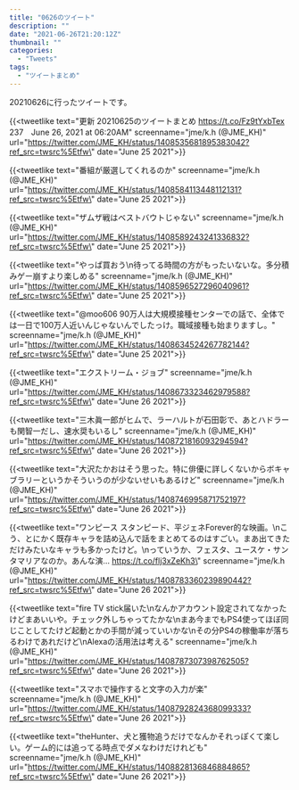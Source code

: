 ```yaml
---
title: "0626のツイート"
description: ""
date: "2021-06-26T21:20:12Z"
thumbnail: ""
categories:
  - "Tweets"
tags:
  - "ツイートまとめ"
---
```

20210626に行ったツイートです。
<!--more-->
{{<tweetlike text=\"更新 20210625のツイートまとめ https://t.co/Fz9tYxbTex 237　June 26, 2021 at 06:20AM\" screenname=\"jme/k.h (@JME_KH)\" url=\"https://twitter.com/JME_KH/status/1408535681895383042?ref_src=twsrc%5Etfw\" date=\"June 25 2021\">}}

{{<tweetlike text=\"番組が厳選してくれるのか\" screenname=\"jme/k.h (@JME_KH)\" url=\"https://twitter.com/JME_KH/status/1408584113448112131?ref_src=twsrc%5Etfw\" date=\"June 25 2021\">}}

{{<tweetlike text=\"ザムザ戦はベストバウトじゃない\" screenname=\"jme/k.h (@JME_KH)\" url=\"https://twitter.com/JME_KH/status/1408589243241336832?ref_src=twsrc%5Etfw\" date=\"June 25 2021\">}}

{{<tweetlike text=\"やっぱ買おう\n待ってる時間の方がもったいないな。多分積みゲー崩すより楽しめる\" screenname=\"jme/k.h (@JME_KH)\" url=\"https://twitter.com/JME_KH/status/1408596527296040961?ref_src=twsrc%5Etfw\" date=\"June 25 2021\">}}

{{<tweetlike text=\"@moo606 90万人は大規模接種センターでの話で、全体では一日で100万人近いんじゃないんでしたっけ。職域接種も始まりますし。\" screenname=\"jme/k.h (@JME_KH)\" url=\"https://twitter.com/JME_KH/status/1408634524267782144?ref_src=twsrc%5Etfw\" date=\"June 25 2021\">}}

{{<tweetlike text=\"エクストリーム・ジョブ\" screenname=\"jme/k.h (@JME_KH)\" url=\"https://twitter.com/JME_KH/status/1408673323462979588?ref_src=twsrc%5Etfw\" date=\"June 26 2021\">}}

{{<tweetlike text=\"三木眞一郎がヒムで、ラーハルトが石田彰で、あとハドラーも関智一だし、速水奨もいるし\" screenname=\"jme/k.h (@JME_KH)\" url=\"https://twitter.com/JME_KH/status/1408721816093294594?ref_src=twsrc%5Etfw\" date=\"June 26 2021\">}}

{{<tweetlike text=\"大沢たかおはそう思った。特に俳優に詳しくないからボキャブラリーというかそういうのが少ないせいもあるけど\" screenname=\"jme/k.h (@JME_KH)\" url=\"https://twitter.com/JME_KH/status/1408746995871752197?ref_src=twsrc%5Etfw\" date=\"June 26 2021\">}}

{{<tweetlike text=\"ワンピース スタンピード、平ジェネForever的な映画。\nこう、とにかく既存キャラを詰め込んで話をまとめてるのはすごい。まあ出てきただけみたいなキャラも多かったけど。\nっていうか、フェスタ、ユースケ・サンタマリアなのか。あんな演… https://t.co/flj3xZeKh3\" screenname=\"jme/k.h (@JME_KH)\" url=\"https://twitter.com/JME_KH/status/1408783360239890442?ref_src=twsrc%5Etfw\" date=\"June 26 2021\">}}

{{<tweetlike text=\"fire TV stick届いた\nなんかアカウント設定されてなかったけどまあいいや。チェック外しちゃってたかな\nまあ今までもPS4使ってほぼ同じことしてたけど起動とかの手間が減っていいかな\nその分PS4の稼働率が落ちるわけであれだけど\nAlexaの活用法は考える\" screenname=\"jme/k.h (@JME_KH)\" url=\"https://twitter.com/JME_KH/status/1408787307398762505?ref_src=twsrc%5Etfw\" date=\"June 26 2021\">}}

{{<tweetlike text=\"スマホで操作すると文字の入力が楽\" screenname=\"jme/k.h (@JME_KH)\" url=\"https://twitter.com/JME_KH/status/1408792824368099333?ref_src=twsrc%5Etfw\" date=\"June 26 2021\">}}

{{<tweetlike text=\"theHunter、犬と獲物追うだけでなんかそれっぽくて楽しい。ゲーム的には追ってる時点でダメなわけだけれども\" screenname=\"jme/k.h (@JME_KH)\" url=\"https://twitter.com/JME_KH/status/1408828136846884865?ref_src=twsrc%5Etfw\" date=\"June 26 2021\">}}

